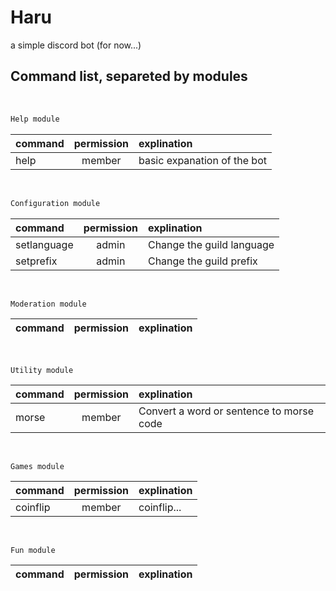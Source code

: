 # Haru

a simple discord bot (for now...)

## Command list, separeted by modules

&nbsp;

~~~python
Help module
~~~

command | permission | explination
:------ | :--------: | :----------
help | member | basic expanation of the bot

&nbsp;

~~~python
Configuration module
~~~

command | permission | explination
:------ | :--------: | :----------
setlanguage | admin | Change the guild language
setprefix | admin | Change the guild prefix

&nbsp;

~~~python
Moderation module
~~~

command | permission | explination
:------ | :--------: | :----------

&nbsp;

~~~phyton
Utility module
~~~

command | permission | explination
:------ | :--------: | :----------
morse | member | Convert a word or sentence to morse code

&nbsp;

~~~phyton
Games module
~~~

command | permission | explination
:------ | :--------: | :----------
coinflip | member | coinflip...

&nbsp;

~~~phyton
Fun module
~~~

command | permission | explination
:------ | :--------: | :----------
